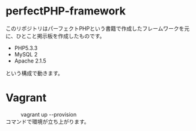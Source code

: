 # perfectPHP-framework
このリポジトリはパーフェクトPHPという書籍で作成したフレームワークを元に、ひとこと掲示板を作成したものです。
<ul>
<li>PHP5.3.3</li>
<li>MySQL 2</li>
<li>Apache 2.1.5</li>
</ul>
という構成で動きます。

# Vagrant
<dd>vagrant up --provision</dd>
コマンドで環境が立ち上がります。
